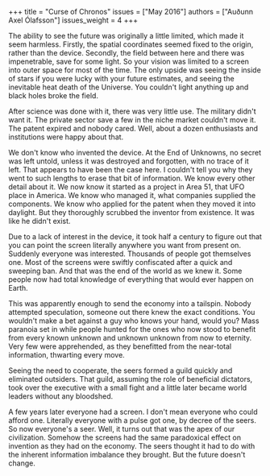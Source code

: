 +++
title = "Curse of Chronos"
issues = ["May 2016"]
authors = ["Auðunn Axel Ólafsson"]
issues_weight = 4
+++

The ability to see the future was originally a little limited, which made it seem harmless. Firstly, the spatial coordinates seemed fixed to the origin, rather than the device. Secondly, the field between here and there was impenetrable, save for some light. So your vision was limited to a screen into outer space for most of the time. The only upside was seeing the inside of stars if you were lucky with your future estimates, and seeing the inevitable heat death of the Universe. You couldn't light anything up and black holes broke the field.

After science was done with it, there was very little use. The military didn't want it. The private sector save a few in the niche market couldn't move it. The patent expired and nobody cared. Well, about a dozen enthusiasts and institutions were happy about that.

We don't know who invented the device. At the End of Unknowns, no secret was left untold, unless it was destroyed and forgotten, with no trace of it left. That appears to have been the case here. I couldn't tell you why they went to such lengths to erase that bit of information. We know every other detail about it. We now know it started as a project in Area 51, that UFO place in America. We know who managed it, what companies supplied the components. We know who applied for the patent when they moved it into daylight. But they thoroughly scrubbed the inventor from existence. It was like he didn't exist.

Due to a lack of interest in the device, it took half a century to figure out that you can point the screen literally anywhere you want from present on. Suddenly everyone was interested. Thousands of people got themselves one. Most of the screens were swiftly confiscated after a quick and sweeping ban. And that was the end of the world as we knew it. Some people now had total knowledge of everything that would ever happen on Earth.

This was apparently enough to send the economy into a tailspin. Nobody attempted speculation, someone out there knew the exact conditions. You wouldn't make a bet against a guy who knows your hand, would you? Mass paranoia set in while people hunted for the ones who now stood to benefit from every known unknown and unknown unknown from now to eternity. Very few were apprehended, as they benefitted from the near-total information, thwarting every move.

Seeing the need to cooperate, the seers formed a guild quickly and eliminated outsiders. That guild, assuming the role of beneficial dictators, took over the executive with a small fight and a little later became world leaders without any bloodshed.

A few years later everyone had a screen. I don't mean everyone who could afford one. Literally everyone with a pulse got one, by decree of the seers. So now everyone's a seer. Well, it turns out that was the apex of our civilization. Somehow the screens had the same paradoxical effect on invention as they had on the economy. The seers thought it had to do with the inherent information imbalance they brought. But the future doesn't change.
